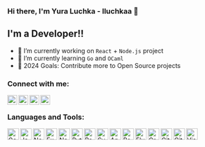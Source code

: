 ### Hi there, I'm Yura Luchka - lluchkaa 👋

## I'm a Developer!!

- 🔭 I’m currently working on `React` + `Node.js` project
- 🌱 I’m currently learning `Go` and `OCaml`
- 🥅 2024 Goals: Contribute more to Open Source projects

### Connect with me:

[<img align="left" alt="Telegram" width="22px" src="https://cdn.simpleicons.org/telegram/black/white" />][telegram_contact]
[<img align="left" alt="LinkedIn" width="22px" src="https://cdn.simpleicons.org/linkedin/black/white" />][linkedin_contact]
[<img align="left" alt="Instagram" width="22px" src="https://cdn.simpleicons.org/instagram/black/white" />][instagram_contact]
[<img align="left" alt="Instagram" width="22px" src="https://cdn.simpleicons.org/upwork/black/white" />][upwork_contact]
<br />

### Languages and Tools:

[<img align="left" alt="Go" width="26px" src="https://cdn.simpleicons.org/go/black/white" />][go]
[<img align="left" alt="JavaScript" width="26px" src="https://cdn.simpleicons.org/javascript/black/white" />][javascript]
[<img align="left" alt="Node.js" width="26px" src="https://cdn.simpleicons.org/nodedotjs/black/white" />][nodejs]
[<img align="left" alt="Express" width="26px" src="https://cdn.simpleicons.org/express/black/white" />][express]
[<img align="left" alt="Nest.js" width="26px" src="https://cdn.simpleicons.org/nestjs/black/white" />][nestjs]
[<img align="left" alt="Python" width="26px" src="https://cdn.simpleicons.org/python/black/white" />][python]
[<img align="left" alt="React" width="26px" src="https://cdn.simpleicons.org/react/black/white" />][react]
[<img align="left" alt="Svelte" width="26px" src="https://cdn.simpleicons.org/svelte/black/white" />][svelte]
[<img align="left" alt="Angular" width="26px" src="https://cdn.simpleicons.org/angular/black/white" />][angular]
[<img align="left" alt="React Native" width="26px" src="https://cdn.simpleicons.org/react/black/white" />][react_native]
[<img align="left" alt="Flutter" width="26px" src="https://cdn.simpleicons.org/flutter/black/white" />][flutter]
[<img align="left" alt="GraphQL" width="26px" src="https://cdn.simpleicons.org/graphql/black/white" />][graphql]
[<img align="left" alt="Git" width="26px" src="https://cdn.simpleicons.org/git/black/white" />][git]
[<img align="left" alt="GitHub" width="26px" src="https://cdn.simpleicons.org/github/black/white" />][github]
[<img align="left" alt="Visual Studio Code" width="26px" src="https://cdn.simpleicons.org/neovim/black/white" />][neovim]


[telegram_contact]: https://lluchkaa.t.me
[instagram_contact]: https://instagram.com/lluchkaa
[linkedin_contact]: https://www.linkedin.com/in/lluchkaa
[upwork_contact]: https://www.upwork.com/freelancers/~01b78045e77027a78f

[go]: https://go.dev
[javascript]: https://developer.mozilla.org/en-US/docs/Web/JavaScript
[nodejs]: https://nodejs.org
[express]: https://expressjs.com
[nestjs]: https://nestjs.com
[python]: https://www.python.org
[react]: https://react.dev
[svelte]: https://svelte.dev
[angular]: https://angular.io
[react_native]: https://reactnative.dev
[flutter]: https://flutter.dev
[graphql]: https://graphql.org
[git]: https://git-scm.com
[github]: https://github.com
[neovim]: https://neovim.io
